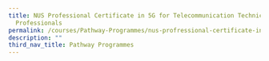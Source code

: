 ```yaml
---
title: NUS Professional Certificate in 5G for Telecommunication Technical
  Professionals
permalink: /courses/Pathway-Programmes/nus-profressional-certificate-in-5g/
description: ""
third_nav_title: Pathway Programmes
---
```

